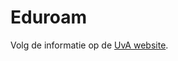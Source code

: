 # Eduroam

Volg de informatie op de [UvA website](https://student.uva.nl/content/az/uvanetid/wachtwoord-wijzigen/handleidingen-eduroam/handleidingen-eduroam.html#Instructies-voor-Mac).
